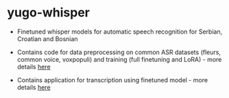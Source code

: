 # yugo-whisper

- Finetuned whisper models for automatic speech recognition for Serbian, Croatian and Bosnian

- Contains code for data preprocessing on common ASR datasets (fleurs, common voice, voxpopuli) and training (full finetuning and LoRA) - more details [here](./training/)

- Contains application for transcription using finetuned model - more details [here](./app/)
